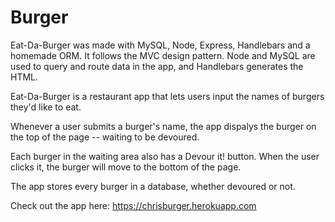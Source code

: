 # Burger
Eat-Da-Burger was made with MySQL, Node, Express, Handlebars and a homemade ORM. It follows the MVC design pattern.  Node and MySQL are used to query and route data in the app, and Handlebars generates the HTML.

Eat-Da-Burger is a restaurant app that lets users input the names of burgers they'd like to eat.

Whenever a user submits a burger's name, the app dispalys the burger on the top  of the page -- waiting to be devoured.

Each burger in the waiting area also has a Devour it! button. When the user clicks it, the burger will move to the bottom  of the page.

The app stores every burger in a database, whether devoured or not.

Check out the app here:  https://chrisburger.herokuapp.com